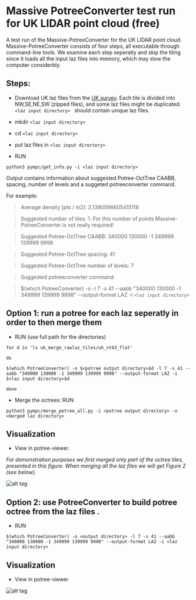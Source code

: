 # Massive PotreeConverter test run for UK LIDAR point cloud (free)
A test run of the Massive-PotreeConverter for the UK LIDAR point cloud. 
Massive-PotreeConverter consists of four steps, all executable through command-line tools.
We examine each step seperatly and skip the tiling since it loads all the input laz files into memory, which may slow the computer considerbly.
## Steps:
* Download UK laz files from the [UK survey](http://environment.data.gov.uk/ds/survey).
Each tile is divided into NW,SE,NE,SW (zipped files), and some laz files might be duplicated.
 `<laz input directory> ` should contain unique laz files.
* mkdir `<laz input directory> `
* cd `<laz input directory> `
* put laz files in `<laz input directory> `
 
* RUN 

`python3 pympc/get_info.py -i <laz input directory>`

Output contains information about suggested Potree-OctTree CAABB, spacing, number of levels and a suggeted potreeconverter command. 

For example: 
  >Average density [pts / m2]: 2.1390596605415118
  
  >Suggested number of tiles: 1. For this number of points Massive-PotreeConverter is not really required!
  
  >Suggested Potree-OctTree CAABB:  340000 130000 -1 349999 139999 9998
  
  >Suggested Potree-OctTree spacing:  41
  
  >Suggested Potree-OctTree number of levels:  7
  
  >Suggested potreeconverter command:
  
  >$(which PotreeConverter) -o <potree output directory> -l 7 -s 41 --aabb "340000 130000 -1 349999 139999 9998" --output-format   LAZ -i `<laz input directory>`

## Option 1: run a potree for each laz seperatly in order to then merge them
* RUN (use full path for the directories)

`for d in 'ls uk_merge_rawlaz_tiles/uk_st43_flat'`


`do`


`$(which PotreeConverter) -o $<potree output directory>$d -l 7 -s 41 --aabb "340000 130000 -1 349999 139999 9998" --output-format LAZ -i $<laz input directory>$d`


`done `

* Merge the octrees: RUN 

 ` python3 pympc/merge_potree_all.py -i <potree output directory> -o <merged laz directory> `

## Visualization
* View in potree-viewer. 

*For demonstration purposes we first merged only part of the octree tiles, presented in this figure. When merging all the laz files we will get Figure 2 (see below).*

![alt tag](https://github.com/NLeSC/Massive-PotreeConverter/blob/master/data/Potree_UK_midmerge1.PNG) 

## Option 2: use PotreeConverter to build potree octree from the laz files .  
* RUN 
 
`$(which PotreeConverter) -o <output directory> -l 7 -s 41 --aabb "340000 130000 -1 349999 139999 9998" --output-format LAZ -i <laz input directory> `

## Visualization
* View in potree-viewer 

![alt tag](https://github.com/NLeSC/Massive-PotreeConverter/blob/master/data/Potree_UK1.PNG) 








